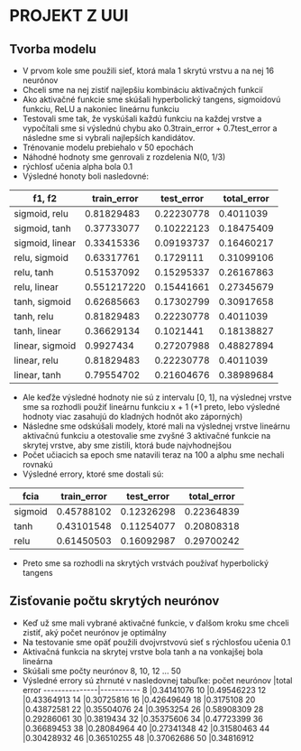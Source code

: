PROJEKT Z UUI
=============

Tvorba modelu
--------------
* V prvom kole sme použili sieť, ktorá mala 1 skrytú vrstvu a na nej 16 neurónov
* Chceli sme na nej zistiť najlepšiu kombináciu aktivačných funkcií
* Ako aktivačné funkcie sme skúšali hyperbolický tangens, sigmoidovú funkciu, ReLU a nakoniec lineárnu funkciu
* Testovali sme tak, že vyskúšali každú funkciu na každej vrstve a vypočítali sme si výslednú chybu ako 0.3train_error + 0.7test_error a následne sme si vybrali najlepších kandidátov.
* Trénovanie modelu prebiehalo v 50 epochách
* Náhodné hodnoty sme genrovali z rozdelenia N(0, 1/3)
* rýchlosť učenia alpha bola 0.1
* Výsledné honoty boli nasledovné:

f1, f2         | train_error | test_error | total_error
---------------|-------------|------------|------------
sigmoid, relu  |0.81829483   |0.22230778  |0.4011039
sigmoid, tanh  |0.37733077   |0.10222123  |0.18475409
sigmoid, linear|0.33415336   |0.09193737  |0.16460217
relu, sigmoid  |0.63317761   |0.1729111   |0.31099106
relu, tanh     |0.51537092   |0.15295337  |0.26167863
relu, linear   |0.551217220  |0.15441661  |0.27345679
tanh, sigmoid  |0.62685663   |0.17302799  |0.30917658
tanh, relu     |0.81829483   |0.22230778  |0.4011039
tanh, linear   |0.36629134   |0.1021441   |0.18138827
linear, sigmoid|0.9927434    |0.27207988  |0.48827894
linear, relu   |0.81829483   |0.22230778  |0.4011039
linear, tanh   |0.79554702   |0.21604676  |0.38989684

* Ale keďže výsledné hodnoty nie sú z intervalu [0, 1], na výslednej vrstve sme sa rozhodli použiť
lineárnu funkciu x + 1 (+1 preto, lebo výsledné hodnoty viac zasahujú do kladných hodnôt ako záporných)
* Následne sme odskúšali modely, ktoré mali na výslednej vrstve lineárnu aktivačnú funkciu a otestovalie sme
zvyšné 3 aktivačné funkcie na skrytej vrstve, aby sme zistili, ktorá bude najvhodnejšou
* Počet učiacich sa epoch sme natavili teraz na 100 a alphu sme nechali rovnakú
* Výsledné errory, ktoré sme dostali sú:

fcia   | train_error | test_error | total_error
-------|-------------|------------|------------
sigmoid|0.45788102   |0.12326298  |0.22364839
tanh   |0.43101548   |0.11254077  |0.20808318
relu   |0.61450503   |0.16092987  |0.29700242

* Preto sme sa rozhodli na skrytých vrstvách používať hyperbolický tangens

Zisťovanie počtu skrytých neurónov
---------------
* Keď už sme mali vybrané aktivačné funkcie, v ďalšom kroku sme chceli zistiť, aký počet neurónov je optimálny
* Na testovanie sme opäť použili dvojvrstvovú sieť s rýchlosťou učenia 0.1
* Aktivačná funkcia na skrytej vrstve bola tanh a na vonkajšej bola lineárna
* Skúšali sme počty neurónov 8, 10, 12 ... 50
* Výsledné errory sú zhrnuté v nasledovnej tabuľke:
počet neurónov |total error
---------------|-----------
8              |0.34141076
10             |0.49546223
12             |0.43364913
14             |0.30725816
16             |0.42649649
18             |0.3175108
20             |0.43872581
22             |0.35504076
24             |0.3953254
26             |0.58908309
28             |0.29286061
30             |0.3819434
32             |0.35375606
34             |0.47723399
36             |0.36689453
38             |0.28084964
40             |0.27341348
42             |0.31580463
44             |0.30428932
46             |0.36510255
48             |0.37062686
50             |0.34816912